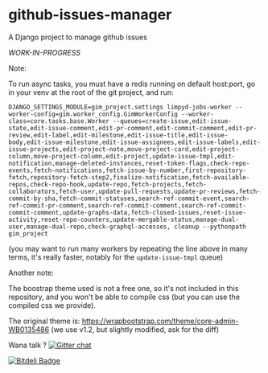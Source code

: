 github-issues-manager
=====================

A Django project to manage github issues

*WORK-IN-PROGRESS*

Note:

To run async tasks, you must have a redis running on default host:port, go in your venv at the root of the git project, and run:

```
DJANGO_SETTINGS_MODULE=gim_project.settings limpyd-jobs-worker --worker-config=gim.worker_config.GimWorkerConfig --worker-class=core.tasks.base.Worker --queues=create-issue,edit-issue-state,edit-issue-comment,edit-pr-comment,edit-commit-comment,edit-pr-review,edit-label,edit-milestone,edit-issue-title,edit-issue-body,edit-issue-milestone,edit-issue-assignees,edit-issue-labels,edit-issue-projects,edit-project-note,move-project-card,edit-project-column,move-project-column,edit-project,update-issue-tmpl,edit-notification,manage-deleted-instances,reset-token-flags,check-repo-events,fetch-notifications,fetch-issue-by-number,first-repository-fetch,repository-fetch-step2,finalize-notification,fetch-available-repos,check-repo-hook,update-repo,fetch-projects,fetch-collaborators,fetch-user,update-pull-requests,update-pr-reviews,fetch-commit-by-sha,fetch-commit-statuses,search-ref-commit-event,search-ref-commit-pr-comment,search-ref-commit-comment,search-ref-commit-commit-comment,update-graphs-data,fetch-closed-issues,reset-issue-activity,reset-repo-counters,update-mergable-status,manage-dual-user,manage-dual-repo,check-graphql-accesses, cleanup --pythonpath gim_project
```

(you may want to run many workers by repeating the line above in many terms, it's really faster, notably for the `update-issue-tmpl` queue)

Another note:

The boostrap theme used is not a free one, so it's not included in this repository, and you won't be able to compile css (but you can use the compiled css we provide).

The original theme is: https://wrapbootstrap.com/theme/core-admin-WB0135486 (we use v1.2, but slightly modified, ask for the diff)

Wana talk ? [![Gitter chat](https://badges.gitter.im/twidi/github-issues-manager.png)](https://gitter.im/twidi/github-issues-manager)

[![Bitdeli Badge](https://d2weczhvl823v0.cloudfront.net/twidi/github-issues-manager/trend.png)](https://bitdeli.com/free "Bitdeli Badge")

